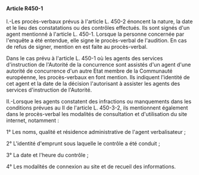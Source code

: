 #### Article R450-1

I.-Les procès-verbaux prévus à l'article L. 450-2 énoncent la nature, la date et le lieu des constatations ou des contrôles effectués. Ils sont signés d'un agent mentionné à l'article L. 450-1. Lorsque la personne concernée par l'enquête a été entendue, elle signe le procès-verbal de l'audition. En cas de refus de signer, mention en est faite au procès-verbal.

Dans le cas prévu à l'article L. 450-1 où les agents des services d'instruction de l'Autorité de la concurrence sont assistés d'un agent d'une autorité de concurrence d'un autre Etat membre de la Communauté européenne, les procès-verbaux en font mention. Ils indiquent l'identité de cet agent et la date de la décision l'autorisant à assister les agents des services d'instruction de l'Autorité.

II.-Lorsque les agents constatent des infractions ou manquements dans les conditions prévues au II de l'article L. 450-3-2, ils mentionnent également dans le procès-verbal les modalités de consultation et d'utilisation du site internet, notamment :

1° Les noms, qualité et résidence administrative de l'agent verbalisateur ;

2° L'identité d'emprunt sous laquelle le contrôle a été conduit ;

3° La date et l'heure du contrôle ;

4° Les modalités de connexion au site et de recueil des informations.


